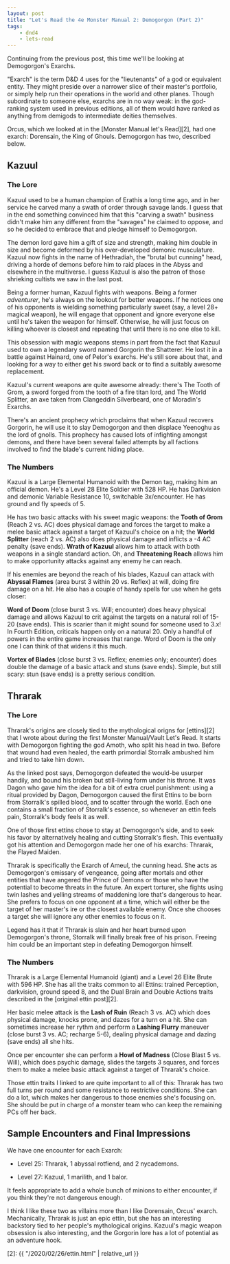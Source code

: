 ```yaml
---
layout: post
title: "Let's Read the 4e Monster Manual 2: Demogorgon (Part 2)"
tags:
    - dnd4
    - lets-read
---
```


Continuing from the previous post, this time we'll be looking at Demogorgon's
Exarchs.

"Exarch" is the term D&D 4 uses for the "lieutenants" of a god or equivalent
entity. They might preside over a narrower slice of their master's portfolio, or
simply help run their operations in the world and other planes. Though
subordinate to someone else, exarchs are in no way weak: in the god-ranking
system used in previous editions, all of them would have ranked as anything from
demigods to intermediate deities themselves.

Orcus, which we looked at in the [Monster Manual let's Read][2], had one exarch:
Dorensain, the King of Ghouls. Demogorgon has two, described below.

## Kazuul

### The Lore

Kazuul used to be a human champion of Erathis a long time ago, and in her
service he carved many a swath of order through savage lands. I guess that in
the end something convinced him that this "carving a swath" business didn't make
him any different from the "savages" he claimed to oppose, and so he decided to
embrace that and pledge himself to Demogorgon.

The demon lord gave him a gift of size and strength, making him double in size
and become deformed by his over-developed demonic musculature. Kazuul now fights
in the name of Hethradiah, the "brutal but cunning" head, driving a horde of
demons before him to raid places in the Abyss and elsewhere in the multiverse. I
guess Kazuul is also the patron of those shrieking cultists we saw in the last
post.

Being a former human, Kazuul fights with weapons. Being a former _adventurer_,
he's always on the lookout for better weapons. If he notices one of his
opponents is wielding something particularly sweet (say, a level 28+ magical
weapon), he will engage that opponent and ignore everyone else until he's taken
the weapon for himself. Otherwise, he will just focus on killing whoever is
closest and repeating that until there is no one else to kill.

This obsession with magic weapons stems in part from the fact that Kazuul used
to own a legendary sword named Gorgorin the Shatterer. He lost it in a battle
against Hainard, one of Pelor's exarchs. He's still sore about that, and looking
for a way to either get his sword back or to find a suitably awesome
replacement.

Kazuul's current weapons are quite awesome already: there's The Tooth of Grom, a
sword forged from the tooth of a fire titan lord, and The World Splitter, an axe
taken from Clangeddin Silverbeard, one of Moradin's Exarchs.

There's an ancient prophecy which proclaims that when Kazuul recovers Gorgorin,
he will use it to slay Demogorgon and then displace Yeenoghu as the lord of
gnolls. This prophecy has caused lots of infighting amongst demons, and there
have been several failed attempts by all factions involved to find the blade's
current hiding place.

### The Numbers

Kazuul is a Large Elemental Humanoid with the Demon tag, making him an official
demon. He's a Level 28 Elite Soldier with 528 HP. He has Darkvision and demonic
Variable Resistance 10, switchable 3x/encounter. He has ground and fly speeds of
5.

He has two basic attacks with his sweet magic weapons: the **Tooth of Grom**
(Reach 2 vs. AC) does physical damage and forces the target to make a melee
basic attack against a target of Kazuul's choice on a hit; the **World
Splitter** (reach 2 vs. AC) also does physical damage and inflicts a -4 AC
penalty (save ends). **Wrath of Kazuul** allows him to attack with both weapons
in a single standard action. Oh, and **Threatening Reach** allows him to make
opportunity attacks against any enemy he can reach.

If his enemies are beyond the reach of his blades, Kazuul can attack with
**Abyssal Flames** (area burst 3 within 20 vs. Reflex) at will, doing fire
damage on a hit. He also has a couple of handy spells for use when he gets
closer:

**Word of Doom** (close burst 3 vs. Will; encounter) does heavy physical damage
and allows Kazuul to crit against the targets on a natural roll of 15-20 (save
ends). This is scarier than it might sound for someone used to 3.x! In Fourth
Edition, criticals happen only on a natural 20. Only a handful of powers in the
entire game increases that range. Word of Doom is the only one I can think of
that widens it this much.

**Vortex of Blades** (close burst 3 vs. Reflex; enemies only; encounter) does
double the damage of a basic attack and stuns (save ends). Simple, but still
scary: stun (save ends) is a pretty serious condition.

## Thrarak

### The Lore

Thrarak's origins are closely tied to the mythological origns for [ettins][2]
that I wrote about during the first Monster Manual/Vault Let's Read. It starts
with Demogorgon fighting the god Amoth, who split his head in two. Before that
wound had even healed, the earth primordial Storralk ambushed him and tried to
take him down.

As the linked post says, Demogorgon defeated the would-be usurper handily, and
bound his broken but still-living form under his throne. It was Dagon who gave
him the idea for a bit of extra cruel punishment: using a ritual provided by
Dagon, Demogorgon caused the first Ettins to be born from Storralk's spilled
blood, and to scatter through the world. Each one contains a small fraction of
Storralk's essence, so whenever an ettin feels pain, Storralk's body feels it as
well.

One of those first ettins chose to stay at Demogorgon's side, and to seek his
favor by alternatively healing and cutting Storralk's flesh. This eventually got
his attention and Demogorgon made her one of his exarchs: Thrarak, the Flayed
Maiden.

Thrarak is specifically the Exarch of Ameul, the cunning head. She acts as
Demogorgon's emissary of vengeance, going after mortals and other entities that
have angered the Prince of Demons or those who have the potential to become
threats in the future. An expert torturer, she fights using twin lashes and
yelling streams of maddening lore that's dangerous to hear. She prefers to focus
on one opponent at a time, which will either be the target of her master's ire
or the closest available enemy. Once she chooses a target she will ignore any
other enemies to focus on it.

Legend has it that if Thrarak is slain and her heart burned upon Demogorgon's
throne, Storralk will finally break free of his prison. Freeing him could be an
important step in defeating Demogorgon himself.

### The Numbers

Thrarak is a Large Elemental Humanoid (giant) and a Level 26 Elite Brute with
596 HP. She has all the traits common to all Ettins: trained Perception,
darkvision, ground speed 8, and the Dual Brain and Double Actions traits
described in the [original ettin post][2].

Her basic melee attack is the **Lash of Ruin** (Reach 3 vs. AC) which does
physical damage, knocks prone, and dazes for a turn on a hit. She can sometimes
increase her rythm and perform a **Lashing Flurry** maneuver (close burst 3
vs. AC; recharge 5-6), dealing physical damage and dazing (save ends) all she
hits.

Once per encounter she can perform a **Howl of Madness** (Close Blast 5
vs. Will), which does psychic damage, slides the targets 3 squares, and forces
them to make a melee basic attack against a target of Thrarak's choice.

Those ettin traits I linked to are quite important to all of this: Thrarak has
two full turns per round and some resistance to restrictive conditions. She can
do a lot, which makes her dangerous to those enemies she's focusing on. She
should be put in charge of a monster team who can keep the remaining PCs off her
back.

## Sample Encounters and Final Impressions

We have one encounter for each Exarch:

- Level 25: Thrarak, 1 abyssal rotfiend, and 2 nycademons.

- Level 27: Kazuul, 1 marilith, and 1 balor.

It feels appropriate to add a whole bunch of minions to either encounter, if you
think they're not dangerous enough.

I think I like these two as villains more than I like Dorensain, Orcus'
exarch. Mechanically, Thrarak is just an epic ettin, but she has an interesting
backstory tied to her people's mythological origins. Kazuul's magic weapon
obsession is also interesting, and the Gorgorin lore has a lot of potential as
an adventure hook.

[2]: {{ "/2020/02/26/ettin.html" | relative_url }}

